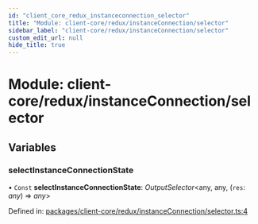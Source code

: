 ```yaml
---
id: "client_core_redux_instanceconnection_selector"
title: "Module: client-core/redux/instanceConnection/selector"
sidebar_label: "client-core/redux/instanceConnection/selector"
custom_edit_url: null
hide_title: true
---
```


# Module: client-core/redux/instanceConnection/selector

## Variables

### selectInstanceConnectionState

• `Const` **selectInstanceConnectionState**: *OutputSelector*<any, any, (`res`: *any*) => *any*\>

Defined in: [packages/client-core/redux/instanceConnection/selector.ts:4](https://github.com/xr3ngine/xr3ngine/blob/5a0f83ed8/packages/client-core/redux/instanceConnection/selector.ts#L4)
